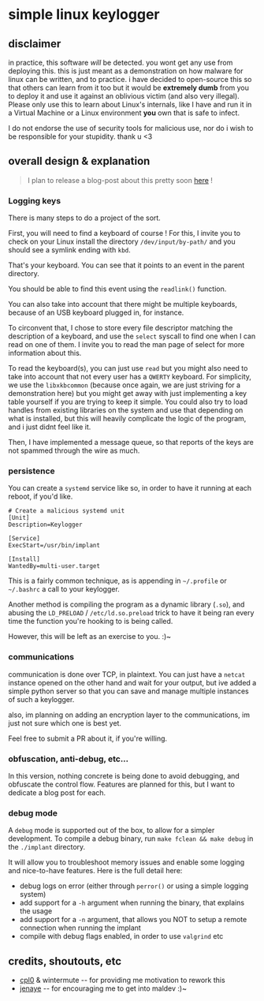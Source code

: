 # simple linux keylogger

## disclaimer

in practice, this software _will_ be detected. you wont get any use from deploying
this. this is just meant as a demonstration on how malware for linux can be written,
and to practice. i have decided to open-source this so that others can learn from it
too but it would be **extremely dumb** from you to deploy it and use it against
an oblivious victim (and also very illegal). Please only use this to learn about
Linux's internals, like I have and run it in a Virtual Machine or a Linux environment
**you** own that is safe to infect.

I do not endorse the use of security tools for malicious use, nor do i wish to be
responsible for your stupidity. thank u <3

## overall design & explanation

> I plan to release a blog-post about this pretty soon [here](https://djnn.sh) !


### Logging keys

There is many steps to do a project of the sort.

First, you will need to find a keyboard of course !
For this, I invite you to check on your Linux install the directory `/dev/input/by-path/`
and you should see a symlink ending with `kbd`.

That's your keyboard. You can see that it points to an event in the
parent directory.

You should be able to find this event using the `readlink()` function.

You can also take into account that there might be multiple keyboards, because
of an USB keyboard plugged in, for instance.

To circonvent that, I chose to store every file descriptor matching the description
of a keyboard, and use the `select` syscall to find one when I can read on one of them.
I invite you to read the man page of select for more information about this.

To read the keyboard(s), you can just use `read` but you might also need to take
into account that not every user has a `QWERTY` keyboard. For simplicity, we use
the `libxkbcommon` (because once again, we are just striving for a demonstration here)
but you might get away with just implementing a key table yourself if you are trying
to keep it simple. You could also try to load handles from existing libraries on the
system and use that depending on what is installed, but this will heavily complicate
the logic of the program, and i just didnt feel like it.

Then, I have implemented a message queue, so that reports of the keys are not
spammed through the wire as much.

### persistence

You can create a `systemd` service like so, in order to have it running at
each reboot, if you'd like.

```systemd
# Create a malicious systemd unit
[Unit]
Description=Keylogger

[Service]
ExecStart=/usr/bin/implant

[Install]
WantedBy=multi-user.target
```

This is a fairly common technique, as is appending in `~/.profile` or `~/.bashrc`
a call to your keylogger.

Another method is compiling the program as a dynamic library (`.so`), and abusing the
`LD_PRELOAD` / `/etc/ld.so.preload` trick to have it being ran every time the function
you're hooking to is being called.

However, this will be left as an exercise to you. :)~


### communications

communication is done over TCP, in plaintext. You can just have a `netcat` instance opened on
the other hand and wait for your output, but ive added a simple python server so that you can
save and manage multiple instances of such a keylogger.

also, im planning on adding an encryption layer to the communications, im just not sure which one
is best yet.

Feel free to submit a PR about it, if you're willing.


### obfuscation, anti-debug, etc...

In this version, nothing concrete is being done to avoid debugging, and obfuscate the
control flow. Features are planned for this, but I want to dedicate a blog post for each.

### debug mode

A `debug` mode is supported out of the box, to allow for a simpler development.
To compile a debug binary, run `make fclean && make debug` in the `./implant`
directory.

It will allow you to troubleshoot memory issues and enable some logging and nice-to-have
features. Here is the full detail here:
* debug logs on error (either through `perror()` or using a simple logging system)
* add support for a `-h` argument when running the binary, that explains the usage
* add support for a `-n` argument, that allows you NOT to setup a remote connection when running the implant
* compile with debug flags enabled, in order to use `valgrind` etc

## credits, shoutouts, etc

- [cpl0](https://cpl0.zip) & wintermute -- for providing me motivation to rework this
- [jenaye](https://jenaye.fr) -- for encouraging me to get into maldev :)~
